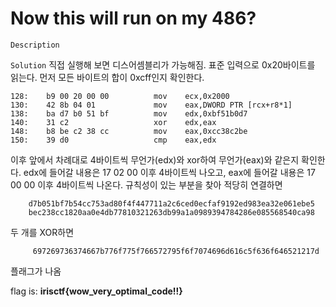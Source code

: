 # Now this will run on my 486?

`Description`

`Solution`
직접 실행해 보면 디스어셈블리가 가능해짐.
표준 입력으로 0x20바이트를 읽는다.
먼저 모든 바이트의 합이 0xcff인지 확인한다.
```
128:    b9 00 20 00 00          mov    ecx,0x2000
130:    42 8b 04 01             mov    eax,DWORD PTR [rcx+r8*1]
138:    ba d7 b0 51 bf          mov    edx,0xbf51b0d7
140:    31 c2                   xor    edx,eax
148:    b8 be c2 38 cc          mov    eax,0xcc38c2be
150:    39 d0                   cmp    eax,edx
```
이후 앞에서 차례대로 4바이트씩 무언가(edx)와 xor하여 무언가(eax)와 같은지 확인한다.
edx에 들어갈 내용은 17 02 00 이후 4바이트씩 나오고, eax에 들어갈 내용은 17 00 00 이후 4바이트씩 나온다.
규칙성이 있는 부분을 찾아 적당히 연결하면
```
    d7b051bf7b54cc753ad80f4f447711a2c6ced0ecfaf9192ed983ea32e061ebe5
    bec238cc1820aa0e4db77810321263db99a1a0989394784286e085568540ca98
```
두 개를 XOR하면
```
     697269736374667b776f775f766572795f6f7074696d616c5f636f646521217d
```
플래그가 나옴

flag is: **irisctf{wow_very_optimal_code!!}**